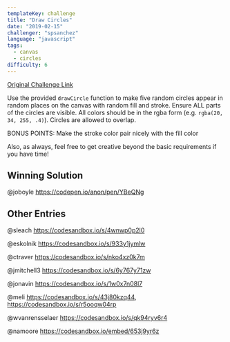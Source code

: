 ```yaml
---
templateKey: challenge
title: "Draw Circles"
date: "2019-02-15"
challenger: "spsanchez"
language: "javascript"
tags:
  - canvas
  - circles
difficulty: 6
---
```


<p>
	<a href="https://codesandbox.io/s/14xlwojvo7" target="_blank">
  		Original Challenge Link
	</a>
</p>

Use the provided `drawCircle` function to make five random circles appear in random places on the canvas with random fill and stroke. Ensure ALL parts of the circles are visible. All colors should be in the rgba form (e.g. `rgba(20, 34, 255, .4)`). Circles are allowed to overlap.

BONUS POINTS: Make the stroke color pair nicely with the fill color

Also, as always, feel free to get creative beyond the basic requirements if you have time!

## Winning Solution

@joboyle https://codepen.io/anon/pen/YBeQNg

## Other Entries

@sleach https://codesandbox.io/s/4wnwp0p2l0

@eskolnik https://codesandbox.io/s/933y1jymlw

@ctraver https://codesandbox.io/s/nko4xz0k7m

@jmitchell3 https://codesandbox.io/s/6y767y71zw

@jonavin https://codesandbox.io/s/1w0x7n08l7

@meli https://codesandbox.io/s/43j80kzq44, https://codesandbox.io/s/r5ooqw04rp

@wvanrensselaer https://codesandbox.io/s/qk94ryv6r4

@namoore https://codesandbox.io/embed/653j9yr6z
